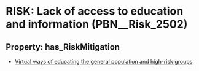 # RISK: __Lack of access to education and information__ (PBN__Risk_2502)

## Property: has_RiskMitigation

* [Virtual ways of educating the general population and high-risk groups](PBN__Mitigation_211)

